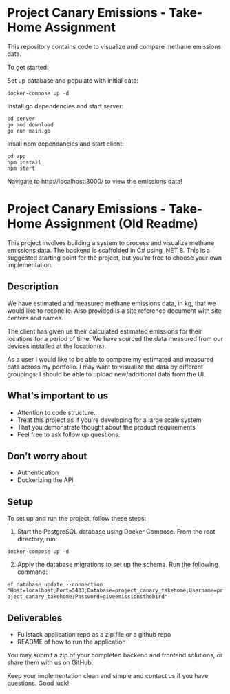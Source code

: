 # Project Canary Emissions - Take-Home Assignment

This repository contains code to visualize and compare methane emissions data.


To get started:

Set up database and populate with initial data:
```
docker-compose up -d
```

Install go dependencies and start server:

```
cd server
go mod download
go run main.go
```

Insall npm dependancies and start client:

```
cd app
npm install
npm start
```

Navigate to http://localhost:3000/ to view the emissions data!


# Project Canary Emissions - Take-Home Assignment (Old Readme)

This project involves building a system to process and visualize methane emissions data. The backend is scaffolded in C# using .NET 8. This is a suggested starting point for the project, but you're free to choose your own implementation.
## Description
We have estimated and measured methane emissions data, in kg, that we would like to reconcile. Also provided is a site reference document with site centers and names.

The client has given us their calculated estimated emissions for their locations for a period of time. We have sourced the data measured from our devices installed at the location(s).

As a user I would like to be able to compare my estimated and measured data across my portfolio. I may want to visualize the data by different groupings. I should be able to upload new/additional data from the UI. 

## What's important to us
* Attention to code structure.
* Treat this project as if you're developing for a large scale system
* That you demonstrate thought about the product requirements
* Feel free to ask follow up questions.

## Don't worry about
* Authentication 
* Dockerizing the API

## Setup

To set up and run the project, follow these steps:

1. Start the PostgreSQL database using Docker Compose. From the root directory, run:

```docker-compose up -d```

2. Apply the database migrations to set up the schema. Run the following command:

```ef database update --connection "Host=localhost;Port=5433;Database=project_canary_takehome;Username=project_canary_takehome;Password=giveemissionsthebird"```

## Deliverables
* Fullstack application repo as a zip file or a github repo
* README of how to run the application

You may submit a zip of your completed backend and frontend solutions, or share them with us on GitHub. 

Keep your implementation clean and simple and contact us if you have questions. Good luck!
